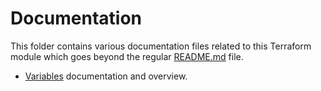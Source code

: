 # Documentation

This folder contains various documentation files related to this Terraform module which goes beyond the regular [README.md](../README.md) file.

- [Variables](variables.md) documentation and overview.
